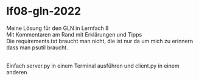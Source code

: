 # lf08-gln-2022

Meine Lösung für den GLN in Lernfach 8 <br>
Mit Kommentaren am Rand mit Erklärungen und Tipps <br>
Die requirements.txt braucht man nicht, die ist nur da um mich zu erinnern dass man psutil braucht. <br><br>

Einfach server.py in einem Terminal ausführen und client.py in einem anderen <br>
